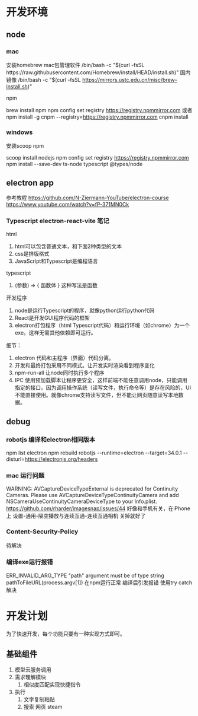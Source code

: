 # 开发环境
## node
### mac
安装homebrew mac包管理软件
/bin/bash -c "$(curl -fsSL https://raw.githubusercontent.com/Homebrew/install/HEAD/install.sh)"
国内镜像
/bin/bash -c "$(curl -fsSL https://mirrors.ustc.edu.cn/misc/brew-install.sh)"

npm

brew install npm
npm config set registry https://registry.npmmirror.com
或者
npm install -g cnpm --registry=https://registry.npmmirror.com
cnpm install

### windows
安装scoop
npm

scoop install nodejs
npm config set registry https://registry.npmmirror.com
npm install --save-dev ts-node typescript @types/node

## electron app
参考教程
https://github.com/N-Ziermann-YouTube/electron-course
https://www.youtube.com/watch?v=fP-371MN0Ck

### Typescript electron-react-vite 笔记

html
1. html可以包含普通文本，和下面2种类型的文本
2. css是排版格式
3. JavaScript和Typescript是编程语言

typescript
1. (参数) => { 函数体 } 这种写法是函数

开发程序
1. node是运行Typescript的程序，就像python运行python代码
2. React是开发GUI程序代码的框架
3. electron打包程序（html Typescript代码）和运行环境（如chrome）为一个exe。这样无需其他依赖即可运行。

细节：
1. electron 代码和主程序（界面）代码分离。
2. 开发和最终打包采用不同模式。让开发实时渲染看到程序变化
3. npm-run-all 让node同时执行多个程序
4. IPC 使用预加载脚本让程序更安全，这样前端不能任意调用node，只能调用指定的接口。因为调用操作系统（读写文件，执行命令等）是存在风险的，UI不能直接使用。就像chrome支持读写文件，但不能让网页随意读写本地数据。

## debug
### robotjs 编译和electron相同版本
npm list electron
npm rebuild robotjs --runtime=electron --target=34.0.1 --disturl=https://electronjs.org/headers

### mac 运行问题
WARNING: AVCaptureDeviceTypeExternal is deprecated for Continuity Cameras. Please use AVCaptureDeviceTypeContinuityCamera and add NSCameraUseContinuityCameraDeviceType to your Info.plist.
https://github.com/rharder/imagesnap/issues/44
好像和手机有关，在iPhone上 设置-通用-隔空播放与连续互通-连续互通相机 关掉就好了

### Content-Security-Policy
待解决

### 编译exe运行报错
ERR_INVALID_ARG_TYPE "path" argument must be of type string
pathToFileURL(process.argv[1]) 在npm运行正常 编译后引发报错 使用try catch解决

# 开发计划

为了快速开发，每个功能只要有一种实现方式即可。

## 基础组件

1. 模型云服务调用
2. 需求理解模块
   1. 相似度匹配实现快捷指令
3. 执行
   1. 文字复制粘贴
   2. 搜索 网页 steam


